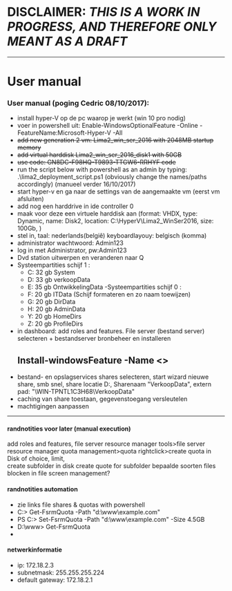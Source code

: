 # DISCLAIMER: _THIS IS A WORK IN PROGRESS, AND THEREFORE ONLY MEANT AS A DRAFT_

***


# User manual

### User manual (poging Cedric 08/10/2017):

- install hyper-V op de pc waarop je werkt (win 10 pro nodig)
- voer in powershell uit: Enable-WindowsOptionalFeature -Online -FeatureName:Microsoft-Hyper-V -All
- ~~add new generation 2 vm: Lima2_win_ser_2016 with 2048MB startup memory~~
- ~~add virtual harddisk Lima2_win_ser_2016_disk1 with 50GB~~
- ~~use code: GN8DC-F98HQ-T9893-TTGW6-RRHYF code~~
- run the script below with powershell as an admin by typing: .\lima2_deployment_script.ps1 (obviously change the names/paths accordingly)
(manueel verder 16/10/2017)
- start hyper-v en ga naar de settings van de aangemaakte vm (eerst vm afsluiten)
- add nog een harddrive in ide controller 0
- maak voor deze een virtuele harddisk aan (format: VHDX, type: Dynamic, name: Disk2, location: C:\HyperV\Lima2_WinSer2016\, size: 100Gb, )  
- stel in, taal: nederlands(belgiê) keyboardlayouy: belgisch (komma)
- administrator wachtwoord: Admin123
- log in met Administrator, pw:Admin123 
- Dvd station uitwerpen en veranderen naar Q
- Systeempartities schijf 1 : 
	- C: 32 gb System 
	- D: 33 gb verkoopData
	- E: 35 gb OntwikkelingData
-Systeempartities schijf 0 : 
	- F: 20 gb ITData  (Schijf formateren en zo naam toewijzen)
	- G: 20 gb DirData 
	- H: 20 gb AdminData
	- Y: 20 gb HomeDirs
	- Z: 20 gb ProfileDirs
- in dashboard: add roles and features. File server (bestand server) selecteren + bestandserver bronbeheer en installeren
  ## Install-windowsFeature -Name <>
- bestand- en opslagservices shares selecteren, start wizard nieuwe share, smb snel, share locatie D:, Sharenaam "VerkoopData", extern pad: "\\WIN-TPNTL1C3H68\VerkoopData"
- caching van share toestaan, gegevenstoegang versleutelen 
- machtigingen aanpassen
       
***


#### randnotities voor later (manual execution) 

add roles and features, file server resource manager
tools>file server resource manager
quota management>quota
rightclick>create quota in Disk of choice, limit,   
create subfolder in disk
create quote for subfolder
bepaalde soorten files blocken in file screen management?

#### randnotities automation
- zie links file shares & quotas with powershell
- C:\> Get-FsrmQuota -Path "d:\www\example.com"
- PS C:\> Set-FsrmQuota -Path "d:\www\example.com" -Size 4.5GB
- D:\www> Get-FsrmQuota
- 

#### netwerkinformatie
- ip: 172.18.2.3
- subnetmask: 255.255.255.224
- default gateway: 172.18.2.1
